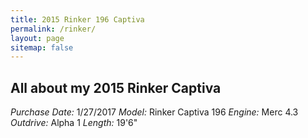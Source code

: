 ```yaml
---
title: 2015 Rinker 196 Captiva
permalink: /rinker/
layout: page
sitemap: false 
---
```



## All about my 2015 Rinker Captiva ##

*Purchase Date:* 1/27/2017
*Model:* Rinker Captiva 196
*Engine:* Merc 4.3
*Outdrive:* Alpha 1
*Length:* 19'6"



